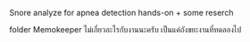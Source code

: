Snore analyze for apnea detection
hands-on + some reserch

folder Memokeeper ไม่เกี่ยวอะไรกับงานนะครับ เป็นแค่ถังขยะงานที่ทดลองไป